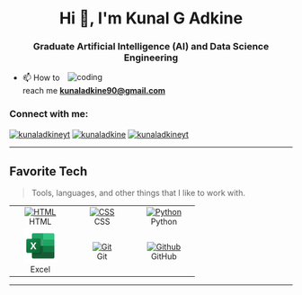 <h1 align="center">Hi 👋, I'm Kunal G Adkine</h1>
<h3 align="center"> Graduate Artificial Intelligence (AI) and Data Science Engineering</h3>

<img align="right" alt="coding" width="400" src="https://user-images.githubusercontent.com/55389276/140866485-8fb1c876-9a8f-4d6a-98dc-08c4981eaf70.gif">


- 📫 How to reach me **kunaladkine90@gmail.com**

<h3 align="left">Connect with me:</h3>
<p align="left">
<a href="https://codepen.io/kunaladkineyt" target="blank"><img align="center" src="https://raw.githubusercontent.com/rahuldkjain/github-profile-readme-generator/master/src/images/icons/Social/codepen.svg" alt="kunaladkineyt" height="30" width="40" /></a>
<a href="https://linkedin.com/in/kunaladkine" target="blank"><img align="center" src="https://raw.githubusercontent.com/rahuldkjain/github-profile-readme-generator/master/src/images/icons/Social/linked-in-alt.svg" alt="kunaladkine" height="30" width="40" /></a>
<a href="https://instagram.com/kunaladkineyt" target="blank"><img align="center" src="https://raw.githubusercontent.com/rahuldkjain/github-profile-readme-generator/master/src/images/icons/Social/instagram.svg" alt="kunaladkineyt" height="30" width="40" /></a>
</p>

---

<h2 align="left" id="#">Favorite Tech</h2>

> Tools, languages, and other things that I like to work with.

<table align="center">
    <tr>
        <td align="center" width="96"> <a href="#"> <img src="https://img.icons8.com/color/48/000000/html-5--v1.png"
                    width="48" height="48" alt="HTML " /> </a>
            <br>HTML
        </td>
        <td align="center" width="96"> <a href="#"> <img src="https://img.icons8.com/color/48/000000/css3.png"
                    width="48" height="48" alt="CSS" /> </a>
            <br>CSS
        </td>
<!--         <td align="center" width="96">
            <a href="#">
                <img src="https://cdn.worldvectorlogo.com/logos/bootstrap-4.svg" width="48" height="48"
                    alt="Bootstrap" />
            </a>
            <br>Bootstrap
        </td> -->
<!--         <td align="center" width="96">
            <a href="#">
                <img src="https://upload.wikimedia.org/wikipedia/commons/thumb/9/99/Unofficial_JavaScript_logo_2.svg/1024px-Unofficial_JavaScript_logo_2.svg.png"
                    width="48" height="48" alt="JavaScript" />
            </a>
            <br>JavaScript
        </td> -->
        <td align="center" width="96">
            <a href="#">
                <img src="https://upload.wikimedia.org/wikipedia/commons/thumb/c/c3/Python-logo-notext.svg/1200px-Python-logo-notext.svg.png"
                    width="48" height="48" alt="Python" />
            </a>
            <br>Python
        </td>
    <tr>
<!--         <td align="center" width="96">
            <a href="#">
                <img src="https://upload.wikimedia.org/wikipedia/commons/thumb/4/44/SQL_%D0%BB%D0%BE%D0%B3%D0%BE%D1%82%D0%B8%D0%BF.png/640px-SQL_%D0%BB%D0%BE%D0%B3%D0%BE%D1%82%D0%B8%D0%BF.png"
                    width="48" height="48" alt="MySql" />
            </a>
            <br>Sql
        </td> -->
        <td align="center" width="96">
            <a href="#">
                <img src="https://github.com/Hassan-Shoayb/Hassan-Shoayb.github.io/blob/main/images/excel.png"
                    width="60" height="60" alt="Excel" />
            </a>
            <br>Excel
        </td>
<!--         <td align="center" width="96">
            <a href="#">
                <img src="https://img.icons8.com/external-flaticons-flat-flat-icons/64/000000/external-database-100-most-used-icons-flaticons-flat-flat-icons-2.png"
                    width="60" height="60" alt="DataBases" />
            </a>
            <br>DataBases
        </td> -->
        <td align="center" width="96">
            <a href="#">
                <img src="https://upload.wikimedia.org/wikipedia/commons/thumb/3/3f/Git_icon.svg/1200px-Git_icon.svg.png"
                    width="55" height="55" alt="Git" />
            </a>
            <br>Git
        </td>
        <td align="center" width="96">
            <a href="#">
                <img src="https://upload.wikimedia.org/wikipedia/commons/thumb/9/95/Font_Awesome_5_brands_github.svg/640px-Font_Awesome_5_brands_github.svg.png"
                    width="55" height="55" alt="Github" />
            </a>
            <br>GitHub
        </td>
</table>


---
